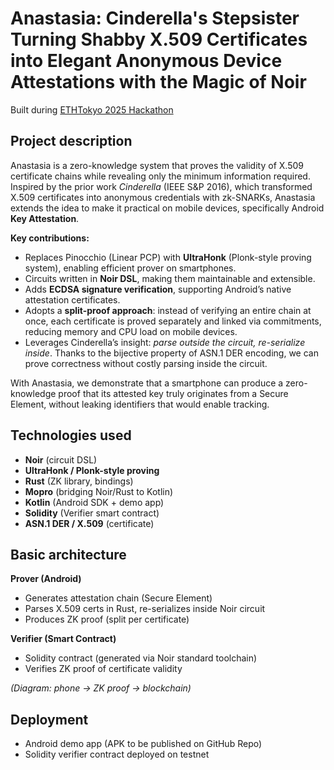 # Anastasia: Cinderella's Stepsister Turning Shabby X.509 Certificates into Elegant Anonymous Device Attestations with the Magic of Noir

Built during [ETHTokyo 2025 Hackathon](https://taikai.network/en/ethtokyo/hackathons/hackathon-2025)

## Project description

Anastasia is a zero-knowledge system that proves the validity of X.509 certificate chains while revealing only the minimum information required.  
Inspired by the prior work *Cinderella* (IEEE S&P 2016), which transformed X.509 certificates into anonymous credentials with zk-SNARKs, Anastasia extends the idea to make it practical on mobile devices, specifically Android **Key Attestation**.

**Key contributions:**
- Replaces Pinocchio (Linear PCP) with **UltraHonk** (Plonk-style proving system), enabling efficient prover on smartphones.
- Circuits written in **Noir DSL**, making them maintainable and extensible.
- Adds **ECDSA signature verification**, supporting Android’s native attestation certificates.
- Adopts a **split-proof approach**: instead of verifying an entire chain at once, each certificate is proved separately and linked via commitments, reducing memory and CPU load on mobile devices.
- Leverages Cinderella’s insight: *parse outside the circuit, re-serialize inside*. Thanks to the bijective property of ASN.1 DER encoding, we can prove correctness without costly parsing inside the circuit.

With Anastasia, we demonstrate that a smartphone can produce a zero-knowledge proof that its attested key truly originates from a Secure Element, without leaking identifiers that would enable tracking.

## Technologies used

- **Noir** (circuit DSL)
- **UltraHonk / Plonk-style proving**
- **Rust** (ZK library, bindings)
- **Mopro** (bridging Noir/Rust to Kotlin)
- **Kotlin** (Android SDK + demo app)
- **Solidity** (Verifier smart contract)
- **ASN.1 DER / X.509** (certificate)

## Basic architecture

**Prover (Android)**
- Generates attestation chain (Secure Element)  
- Parses X.509 certs in Rust, re-serializes inside Noir circuit  
- Produces ZK proof (split per certificate)  

**Verifier (Smart Contract)**
- Solidity contract (generated via Noir standard toolchain)  
- Verifies ZK proof of certificate validity  

*(Diagram: phone → ZK proof → blockchain)*

## Deployment

- Android demo app (APK to be published on GitHub Repo)
- Solidity verifier contract deployed on testnet
